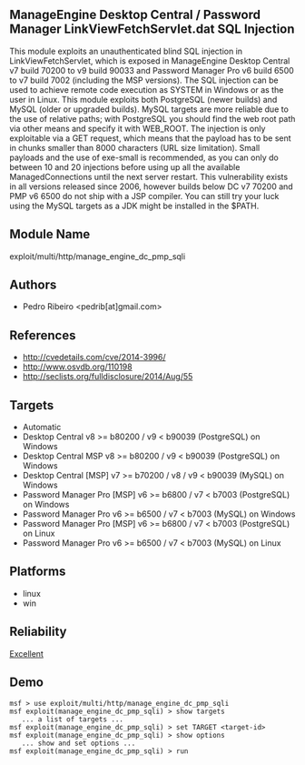 ## ManageEngine Desktop Central / Password Manager LinkViewFetchServlet.dat SQL Injection

This module exploits an unauthenticated blind SQL injection 
in LinkViewFetchServlet, which is exposed in ManageEngine 
Desktop Central v7 build 70200 to v9 build 90033 and 
Password Manager Pro v6 build 6500 to v7 build 7002 
(including the MSP versions). The SQL injection can be used 
to achieve remote code execution as SYSTEM in Windows or as 
the user in Linux. This module exploits both PostgreSQL 
(newer builds) and MySQL (older or upgraded builds). MySQL 
targets are more reliable due to the use of relative paths; 
with PostgreSQL you should find the web root path via other 
means and specify it with WEB_ROOT. The injection is only 
exploitable via a GET request, which means that the payload 
has to be sent in chunks smaller than 8000 characters (URL 
size limitation). Small payloads and the use of exe-small is 
recommended, as you can only do between 10 and 20 injections 
before using up all the available ManagedConnections until 
the next server restart. This vulnerability exists in all 
versions released since 2006, however builds below DC v7 
70200 and PMP v6 6500 do not ship with a JSP compiler. You 
can still try your luck using the MySQL targets as a JDK 
might be installed in the $PATH.


## Module Name
exploit/multi/http/manage_engine_dc_pmp_sqli

## Authors
* Pedro Ribeiro <pedrib[at]gmail.com>


## References
* http://cvedetails.com/cve/2014-3996/
* http://www.osvdb.org/110198
* http://seclists.org/fulldisclosure/2014/Aug/55



## Targets
* Automatic
* Desktop Central v8 >= b80200 / v9 < b90039 (PostgreSQL) on Windows
* Desktop Central MSP v8 >= b80200 / v9 < b90039 (PostgreSQL) on Windows
* Desktop Central [MSP] v7 >= b70200 / v8 / v9 < b90039 (MySQL) on Windows
* Password Manager Pro [MSP] v6 >= b6800 / v7 < b7003 (PostgreSQL) on Windows
* Password Manager Pro v6 >= b6500 / v7 < b7003 (MySQL) on Windows
* Password Manager Pro [MSP] v6 >= b6800 / v7 < b7003 (PostgreSQL) on Linux
* Password Manager Pro v6 >= b6500 / v7 < b7003 (MySQL) on Linux


## Platforms
* linux
* win

## Reliability
[Excellent](https://github.com/rapid7/metasploit-framework/wiki/Exploit-Ranking)

## Demo

```
msf > use exploit/multi/http/manage_engine_dc_pmp_sqli
msf exploit(manage_engine_dc_pmp_sqli) > show targets
   ... a list of targets ...
msf exploit(manage_engine_dc_pmp_sqli) > set TARGET <target-id>
msf exploit(manage_engine_dc_pmp_sqli) > show options
   ... show and set options ...
msf exploit(manage_engine_dc_pmp_sqli) > run
```
    
    